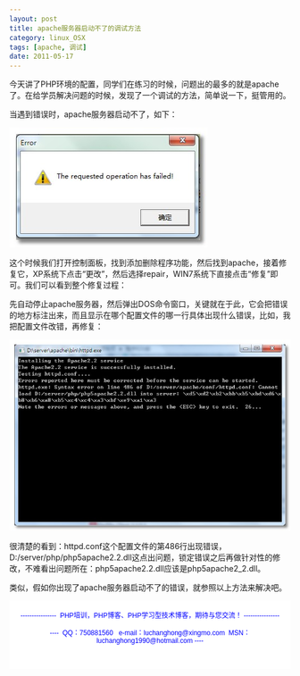 ```yaml
---
layout: post
title: apache服务器启动不了的调试方法
category: linux_OSX
tags: [apache, 调试]
date: 2011-05-17
---
```

<p>今天讲了PHP环境的配置，同学们在练习的时候，问题出的最多的就是apache了。在给学员解决问题的时候，发现了一个调试的方法，简单说一下，挺管用的。</p>
<p>当遇到错误时，apache服务器启动不了，如下：</p>
<p><img style="cursor: pointer; " onclick="javascript:window.open('/upload/attachement/20110517/1305642039_814.jpg')" alt="" src="/upload/attachement/20110517/1305642039_814.jpg" /></p>
<p>这个时候我们打开控制面板，找到添加删除程序功能，然后找到apache，接着修复它，XP系统下点击&ldquo;更改&rdquo;，然后选择repair，WIN7系统下直接点击&ldquo;修复&rdquo;即可。我们可以看到整个修复过程：</p>
<p>先自动停止apache服务器，然后弹出DOS命令窗口，关键就在于此，它会把错误的地方标注出来，而且显示在哪个配置文件的哪一行具体出现什么错误，比如，我把配置文件改错，再修复：</p>
<p><img style="cursor: pointer; " onclick="javascript:window.open('/upload/attachement/20110517/1305642529_193.jpg')" alt="" src="/upload/attachement/20110517/1305642529_193.jpg" /></p>
<p>很清楚的看到：httpd.conf这个配置文件的第486行出现错误，D:/server/php/php5apache2.2.dll这点出问题，锁定错误之后再做针对性的修改，不难看出问题所在：php5apache2.2.dll应该是php5apache2_2.dll。</p>
<p>类似，假如你出现了apache服务器启动不了的错误，就参照以上方法来解决吧。</p>
<div style="background-color: rgb(255, 255, 255); padding-top: 5px; padding-right: 5px; padding-bottom: 5px; padding-left: 5px; margin-top: 0px; margin-right: 0px; margin-bottom: 0px; margin-left: 0px; font-family: Arial, Verdana, sans-serif; font-size: 12px; ">
<p style="text-align: center;"><span style="color: rgb(0, 0, 255);">----------------&nbsp; PHP培训，PHP博客、PHP学习型技术博客，期待与您交流！ ----------------<br />
<br />
----&nbsp; QQ：750881560&nbsp;&nbsp; e-mail：luchanghong@xingmo.com&nbsp; MSN：luchanghong1990@hotmail.com ----</span></p>
<p style="text-align: center;">&nbsp;</p>
</div>
